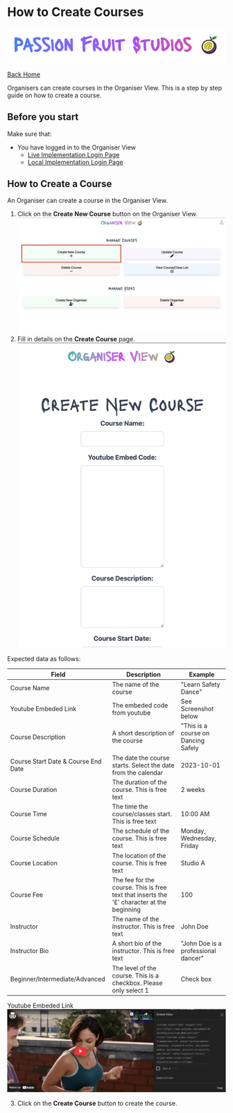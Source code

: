 # How to Create Courses
![Logo of dance organisation](images/PassionFruitLogo.png "Passion Fruit Studios Logo")

[Back Home](../README.md#organiser-view-docs)

Organisers can create courses in the Organiser View.  This is a step by step guide on how to create a course.

## Before you start

Make sure that:
- You have logged in to the Organiser View
  - [Live Implementation Login Page]("https://passionfruitstudios.azurewebsites.net/login")
  - [Local Implementation Login Page]("http://localhost:3000/login")

## How to Create a Course

An Organiser can create a course in the Organiser View.
1. Click on the **Create New Course** button on the Organiser View.
![](images/CreateNewCourse1.png)
2. Fill in details on the **Create Course** page.
![](images/CreateNewCourse2.png)

Expected data as follows:

| Field                               | Description                                                                                | Example                             |
|-------------------------------------|--------------------------------------------------------------------------------------------|-------------------------------------|
| Course Name                         | The name of the course                                                                     | "Learn Safety Dance"                |
| Youtube Embeded Link                | The embeded code from youtube                                                              | See Screenshot below                |
| Course Description                  | A short description of the course                                                          | "This is a course on Dancing Safely |
| Course Start Date & Course End Date | The date the course starts. Select the date from the calendar                              | 2023-10-01                          |
| Course Duration                     | The duration of the course.  This is free text                                             | 2 weeks                             |
| Course Time                         | The time the course/classes start.  This is free text                                      | 10:00 AM                            |
| Course Schedule                     | The schedule of the course.  This is free text                                             | Monday, Wednesday, Friday           |
| Course Location                     | The location of the course.  This is free text                                             | Studio A                            |
| Course Fee                          | The fee for the course.  This is free text that inserts the '£' character at the beginning | 100                                 |
| Instructor                          | The name of the instructor.  This is free text                                             | John Doe                            |
| Instructor Bio                      | A short bio of the instructor.  This is free text                                          | "John Doe is a professional dancer" |
| Beginner/Intermediate/Advanced      | The level of the course.  This is a checkbox.  Please only select 1                        | Check box                           |

Youtube Embeded Link
![](images/CreateNewCourseYoutube.png "Youtube Embed Code")

3. Click on the **Create Course** button to create the course.
